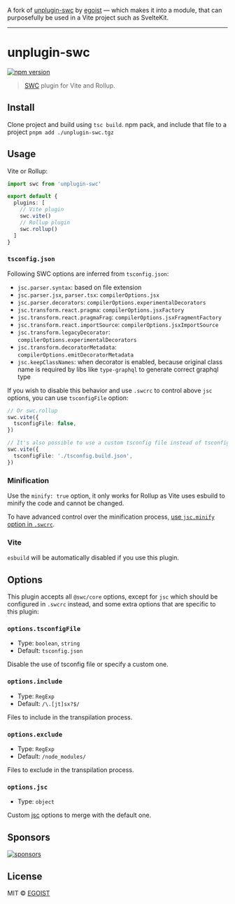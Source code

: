 A fork of [unplugin-swc](https://github.com/egoist/unplugin-swc) by [egoist](https://github.com/egoist) — which makes it into a module, that can purposefully be used in a Vite project such as SvelteKit.

---

# unplugin-swc

[![npm version](https://badgen.net/npm/v/unplugin-swc)](https://npm.im/unplugin-swc)

> [SWC](https://swc.rs/) plugin for Vite and Rollup.

## Install

Clone project and build using `tsc build`. npm pack, and include that file to a project `pnpm add ./unplugin-swc.tgz`

## Usage

Vite or Rollup:

```ts
import swc from 'unplugin-swc'

export default {
  plugins: [
    // Vite plugin
    swc.vite()
    // Rollup plugin
    swc.rollup()
  ]
}
```

### `tsconfig.json`

Following SWC options are inferred from `tsconfig.json`:

- `jsc.parser.syntax`: based on file extension
- `jsc.parser.jsx`, `parser.tsx`: `compilerOptions.jsx`
- `jsc.parser.decorators`: `compilerOptions.experimentalDecorators`
- `jsc.transform.react.pragma`: `compilerOptions.jsxFactory`
- `jsc.transform.react.pragmaFrag`: `compilerOptions.jsxFragmentFactory`
- `jsc.transform.react.importSource`: `compilerOptions.jsxImportSource`
- `jsc.transform.legacyDecorator`: `compilerOptions.experimentalDecorators`
- `jsc.transform.decoratorMetadata`: `compilerOptions.emitDecoratorMetadata`
- `jsc.keepClassNames`: when decorator is enabled, because original class name is required by libs like `type-graphql` to generate correct graphql type

If you wish to disable this behavior and use `.swcrc` to control above `jsc` options, you can use `tsconfigFile` option:

```ts
// Or swc.rollup
swc.vite({
  tsconfigFile: false,
})

// It's also possible to use a custom tsconfig file instead of tsconfig.json
swc.vite({
  tsconfigFile: './tsconfig.build.json',
})
```

### Minification

Use the `minify: true` option, it only works for Rollup as Vite uses esbuild to minify the code and cannot be changed.

To have advanced control over the minification process, [use `jsc.minify` option in `.swcrc`](https://swc.rs/docs/configuration/minification).

### Vite

`esbuild` will be automatically disabled if you use this plugin.

## Options

This plugin accepts all `@swc/core` options, except for `jsc` which should be configured in `.swcrc` instead, and some extra options that are specific to this plugin:

### `options.tsconfigFile`

- Type: `boolean`, `string`
- Default: `tsconfig.json`

Disable the use of tsconfig file or specify a custom one.

### `options.include`

- Type: `RegExp`
- Default: `/\.[jt]sx?$/`

Files to include in the transpilation process.

### `options.exclude`

- Type: `RegExp`
- Default: `/node_modules/`

Files to exclude in the transpilation process.

### `options.jsc`

- Type: `object`

Custom [jsc](https://swc.rs/docs/configuration/compilation) options to merge with the default one.

## Sponsors

[![sponsors](https://sponsors-images.egoist.sh/sponsors.svg)](https://github.com/sponsors/egoist)

## License

MIT &copy; [EGOIST](https://github.com/sponsors/egoist)
